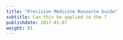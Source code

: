 ```yaml
---
title: "Precision Medicine Resource Guide"
subtitle: Can this be applied to the ?
publishdate: 2017-01-07
weight: 01
---
```


